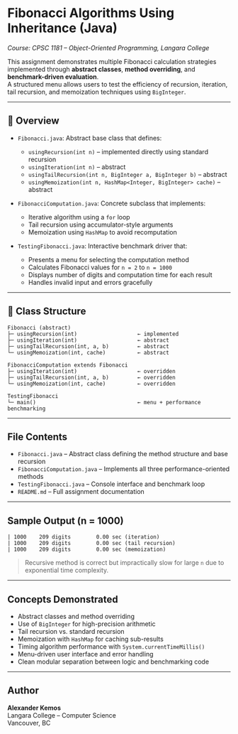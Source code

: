 # Fibonacci Algorithms Using Inheritance (Java)
*Course: CPSC 1181 – Object-Oriented Programming, Langara College*

This assignment demonstrates multiple Fibonacci calculation strategies implemented through **abstract classes**, 
**method overriding**, and **benchmark-driven evaluation**.  
A structured menu allows users to test the efficiency of recursion, 
iteration, tail recursion, and memoization techniques using `BigInteger`.

---

## 🚀 Overview

- `Fibonacci.java`: Abstract base class that defines:
  - `usingRecursion(int n)` – implemented directly using standard recursion
  - `usingIteration(int n)` – abstract
  - `usingTailRecursion(int n, BigInteger a, BigInteger b)` – abstract
  - `usingMemoization(int n, HashMap<Integer, BigInteger> cache)` – abstract

- `FibonacciComputation.java`: Concrete subclass that implements:
  - Iterative algorithm using a `for` loop
  - Tail recursion using accumulator-style arguments
  - Memoization using `HashMap` to avoid recomputation

- `TestingFibonacci.java`: Interactive benchmark driver that:
  - Presents a menu for selecting the computation method
  - Calculates Fibonacci values for `n = 2` to `n = 1000`
  - Displays number of digits and computation time for each result
  - Handles invalid input and errors gracefully

---

## 📐 Class Structure

```text
Fibonacci (abstract)
├─ usingRecursion(int)                   ← implemented
├─ usingIteration(int)                   ← abstract
├─ usingTailRecursion(int, a, b)         ← abstract
└─ usingMemoization(int, cache)          ← abstract

FibonacciComputation extends Fibonacci
├─ usingIteration(int)                   ← overridden
├─ usingTailRecursion(int, a, b)         ← overridden
└─ usingMemoization(int, cache)          ← overridden

TestingFibonacci
└─ main()                                ← menu + performance benchmarking
```

---

## File Contents

- `Fibonacci.java` – Abstract class defining the method structure and base recursion
- `FibonacciComputation.java` – Implements all three performance-oriented methods
- `TestingFibonacci.java` – Console interface and benchmark loop
- `README.md` – Full assignment documentation

---

## Sample Output (n = 1000)

```text
| 1000    209 digits        0.00 sec (iteration)
| 1000    209 digits        0.00 sec (tail recursion)
| 1000    209 digits        0.00 sec (memoization)
```

> Recursive method is correct but impractically slow for large `n` due to exponential time complexity.

---

## Concepts Demonstrated

- Abstract classes and method overriding
- Use of `BigInteger` for high-precision arithmetic
- Tail recursion vs. standard recursion
- Memoization with `HashMap` for caching sub-results
- Timing algorithm performance with `System.currentTimeMillis()`
- Menu-driven user interface and error handling
- Clean modular separation between logic and benchmarking code

---

## Author

**Alexander Kemos**  
Langara College – Computer Science  
Vancouver, BC  
